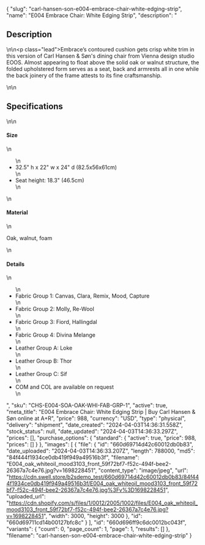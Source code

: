 {
  "slug": "carl-hansen-son-e004-embrace-chair-white-edging-strip",
  "name": "E004 Embrace Chair: White Edging Strip",
  "description": "<h2>Description</h2>\n<!-- split -->\n<p class=\"lead\">Embrace’s contoured cushion gets crisp white trim in this version of Carl Hansen &amp; Søn's dining chair from Vienna design studio EOOS. Almost appearing to float above the solid oak or walnut structure, the folded upholstered form serves as a seat, back and armrests all in one while the back joinery of the frame attests to its fine craftsmanship.</p>\n<!-- split -->\n<h2>Specifications</h2>\n<!-- split -->\n<h4>Size</h4>\n<ul>\n<li>32.5\" h x 22\" w x 24\" d (82.5x56x61cm)</li>\n<li>Seat height: 18.3\" (46.5cm)</li>\n</ul>\n<h4>Material</h4>\n<p>Oak, walnut, foam</p>\n<h4>Details</h4>\n<ul>\n<li>Fabric Group 1: Canvas, Clara, Remix, Mood, Capture</li>\n<li>Fabric Group 2: Molly, Re-Wool</li>\n<li>Fabric Group 3: Fiord, Hallingdal</li>\n<li>Fabric Group 4: Divina Melange</li>\n<li>Leather Group A: Loke</li>\n<li>Leather Group B: Thor</li>\n<li>Leather Group C: Sif</li>\n<li>COM and COL are available on request</li>\n</ul>",
  "sku": "CHS-E004-SOA-OAK-WHI-FAB-GRP-1",
  "active": true,
  "meta_title": "E004 Embrace Chair: White Edging Strip | Buy Carl Hansen & Søn online at A+R",
  "price": 988,
  "currency": "USD",
  "type": "physical",
  "delivery": "shipment",
  "date_created": "2024-04-03T14:36:31.558Z",
  "stock_status": null,
  "date_updated": "2024-04-03T14:36:33.297Z",
  "prices": [],
  "purchase_options": {
    "standard": {
      "active": true,
      "price": 988,
      "prices": []
    }
  },
  "images": [
    {
      "file": {
        "id": "660d69714d42c60012db0b83",
        "date_uploaded": "2024-04-03T14:36:33.207Z",
        "length": 788000,
        "md5": "84f444f1934ce0db419f949a49516b3f",
        "filename": "E004_oak_whiteoil_mood3103_front_59f72bf7-f52c-494f-bee2-26367a7c4e76.jpg?v=1698228451",
        "content_type": "image/jpeg",
        "url": "https://cdn.swell.store/b2sdemo_test/660d69714d42c60012db0b83/84f444f1934ce0db419f949a49516b3f/E004_oak_whiteoil_mood3103_front_59f72bf7-f52c-494f-bee2-26367a7c4e76.jpg%3Fv%3D1698228451",
        "uploaded_url": "https://cdn.shopify.com/s/files/1/0012/2005/1002/files/E004_oak_whiteoil_mood3103_front_59f72bf7-f52c-494f-bee2-26367a7c4e76.jpg?v=1698228451",
        "width": 3000,
        "height": 3000
      },
      "id": "660d69711cd14b00127bfc8c"
    }
  ],
  "id": "660d696ff9c6dc0012bc043f",
  "variants": {
    "count": 0,
    "page_count": 1,
    "page": 1,
    "results": []
  },
  "filename": "carl-hansen-son-e004-embrace-chair-white-edging-strip"
}
